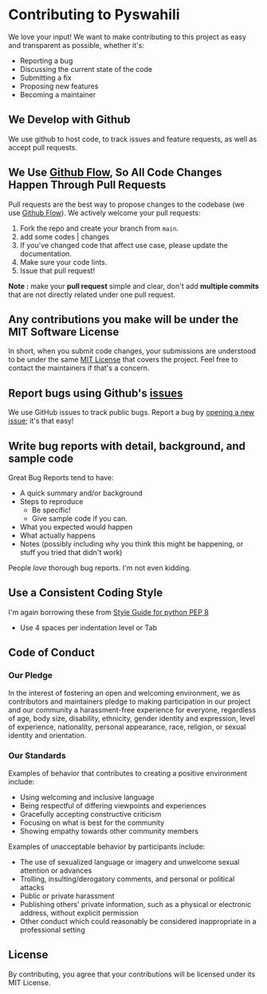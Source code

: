 Contributing to Pyswahili
=============================

We love your input! We want to make contributing to this project as easy and transparent as possible, whether it's:

-   Reporting a bug
-   Discussing the current state of the code
-   Submitting a fix
-   Proposing new features
-   Becoming a maintainer

[](https://gist.github.com/briandk/3d2e8b3ec8daf5a27a62#we-develop-with-github)We Develop with Github
-----------------------------------------------------------------------------------------------------

We use github to host code, to track issues and feature requests, as well as accept pull requests.

[](https://gist.github.com/briandk/3d2e8b3ec8daf5a27a62#we-use-github-flow-so-all-code-changes-happen-through-pull-requests)We Use [Github Flow](https://guides.github.com/introduction/flow/index.html), So All Code Changes Happen Through Pull Requests
----------------------------------------------------------------------------------------------------------------------------------------------------------------------------------------------------------------------------------------------------------

Pull requests are the best way to propose changes to the codebase (we use [Github Flow](https://guides.github.com/introduction/flow/index.html)). We actively welcome your pull requests:

1.  Fork the repo and create your branch from `main`.
2.  add some codes | changes 
3.  If you've changed code that affect use case, please update the documentation.
4.  Make sure your code lints.
5.  Issue that pull request!

**Note :** make your **pull request** simple and clear, don't add **multiple commits** that are not directly related under one pull request. 

[](https://gist.github.com/briandk/3d2e8b3ec8daf5a27a62#any-contributions-you-make-will-be-under-the-mit-software-license)Any contributions you make will be under the MIT Software License
-------------------------------------------------------------------------------------------------------------------------------------------------------------------------------------------

In short, when you submit code changes, your submissions are understood to be under the same [MIT License](http://choosealicense.com/licenses/mit/) that covers the project. Feel free to contact the maintainers if that's a concern.

[](https://gist.github.com/briandk/3d2e8b3ec8daf5a27a62#report-bugs-using-githubs-issues)Report bugs using Github's [issues](https://github.com/Kalebu/pyswahili/issues)
----------------------------------------------------------------------------------------------------------------------------------------------------------------------------------

We use GitHub issues to track public bugs. Report a bug by [opening a new issue](https://github.com/Kalebu/pyswahili/issues/new); it's that easy!

[](https://gist.github.com/briandk/3d2e8b3ec8daf5a27a62#write-bug-reports-with-detail-background-and-sample-code)Write bug reports with detail, background, and sample code
---------------------------------------------------------------------------------------------------------------------------------------------------------------------------

Great Bug Reports tend to have:

-   A quick summary and/or background
-   Steps to reproduce
    -   Be specific!
    -   Give sample code if you can. 
-   What you expected would happen
-   What actually happens
-   Notes (possibly including why you think this might be happening, or stuff you tried that didn't work)

People *love* thorough bug reports. I'm not even kidding.

[](https://gist.github.com/briandk/3d2e8b3ec8daf5a27a62#use-a-consistent-coding-style)Use a Consistent Coding Style
-------------------------------------------------------------------------------------------------------------------

I'm again borrowing these from [Style Guide for python PEP 8](https://github.com/facebook/draft-js/blob/a9316a723f9e918afde44dea68b5f9f39b7d9b00/CONTRIBUTING.md)

-   Use 4 spaces per indentation level or Tab 



Code of Conduct
---------------

### [](https://gist.github.com/PurpleBooth/b24679402957c63ec426#our-pledge)Our Pledge

In the interest of fostering an open and welcoming environment, we as contributors and maintainers pledge to making participation in our project and our community a harassment-free experience for everyone, regardless of age, body size, disability, ethnicity, gender identity and expression, level of experience, nationality, personal appearance, race, religion, or sexual identity and orientation.

### [](https://gist.github.com/PurpleBooth/b24679402957c63ec426#our-standards)Our Standards

Examples of behavior that contributes to creating a positive environment include:

-   Using welcoming and inclusive language
-   Being respectful of differing viewpoints and experiences
-   Gracefully accepting constructive criticism
-   Focusing on what is best for the community
-   Showing empathy towards other community members

Examples of unacceptable behavior by participants include:

-   The use of sexualized language or imagery and unwelcome sexual attention or advances
-   Trolling, insulting/derogatory comments, and personal or political attacks
-   Public or private harassment
-   Publishing others' private information, such as a physical or electronic address, without explicit permission
-   Other conduct which could reasonably be considered inappropriate in a professional setting

### [](https://gist.github.com/PurpleBooth/b24679402957c63ec426#our-responsibilities)



[](https://gist.github.com/briandk/3d2e8b3ec8daf5a27a62#license)License
-----------------------------------------------------------------------

By contributing, you agree that your contributions will be licensed under its MIT License.


